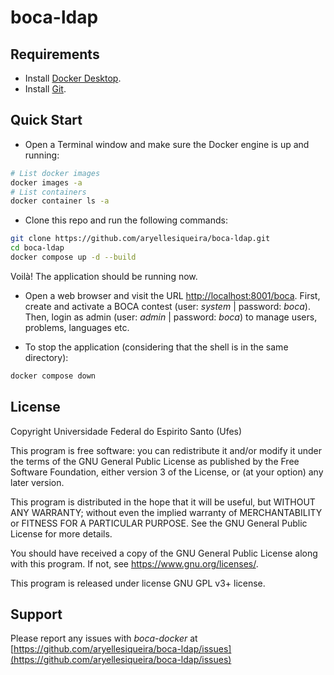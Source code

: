 # boca-ldap

## Requirements

* Install [Docker Desktop](https://www.docker.com/get-started).
* Install [Git](https://github.com/git-guides/install-git).

## Quick Start

* Open a Terminal window and make sure the Docker engine is up and running:

```sh
# List docker images
docker images -a
# List containers
docker container ls -a
```

* Clone this repo and run the following commands:

```sh
git clone https://github.com/aryellesiqueira/boca-ldap.git
cd boca-ldap
docker compose up -d --build
```

Voilà! The application should be running now.

* Open a web browser and visit the URL [http://localhost:8001/boca](http://localhost:8001/boca). First, create and activate a BOCA contest (user: _system_ | password: _boca_). Then, login as admin (user: _admin_ | password: _boca_) to manage users, problems, languages etc.

* To stop the application (considering that the shell is in the same directory):

```sh
docker compose down
```

## License

Copyright Universidade Federal do Espirito Santo (Ufes)

This program is free software: you can redistribute it and/or modify
it under the terms of the GNU General Public License as published by
the Free Software Foundation, either version 3 of the License, or
(at your option) any later version.

This program is distributed in the hope that it will be useful,
but WITHOUT ANY WARRANTY; without even the implied warranty of
MERCHANTABILITY or FITNESS FOR A PARTICULAR PURPOSE.  See the
GNU General Public License for more details.

You should have received a copy of the GNU General Public License
along with this program.  If not, see <https://www.gnu.org/licenses/>.

This program is released under license GNU GPL v3+ license.

## Support

Please report any issues with _boca-docker_ at [https://github.com/aryellesiqueira/boca-ldap/issues](https://github.com/aryellesiqueira/boca-ldap/issues)
